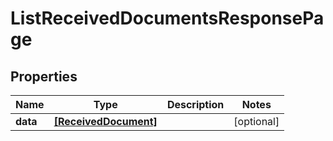 # ListReceivedDocumentsResponsePage

## Properties

Name | Type | Description | Notes
------------ | ------------- | ------------- | -------------
**data** | [**[ReceivedDocument]**](ReceivedDocument.md) |  | [optional] 


